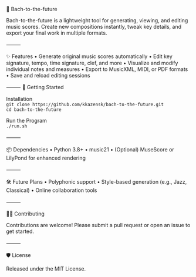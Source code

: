 🎼 Bach-to-the-future

Bach-to-the-future is a lightweight tool for generating, viewing, and editing music scores. Create new compositions instantly, tweak key details, and export your final work in multiple formats.

⸻

✨ Features
	•	Generate original music scores automatically
	•	Edit key signature, tempo, time signature, clef, and more
	•	Visualize and modify individual notes and measures
	•	Export to MusicXML, MIDI, or PDF formats
	•	Save and reload editing sessions

⸻
🚀 Getting Started

Installation </br>
`git clone https://github.com/kkazensk/bach-to-the-future.git`
</br>
`cd bach-to-the-future`

Run the Program </br>
`./run.sh`


⸻

📦 Dependencies
	•	Python 3.8+
	•	music21
	•	(Optional) MuseScore or LilyPond for enhanced rendering

⸻

🛠️ Future Plans
	•	Polyphonic support
	•	Style-based generation (e.g., Jazz, Classical)
	•	Online collaboration tools

⸻

🧑‍💻 Contributing

Contributions are welcome! Please submit a pull request or open an issue to get started.

⸻

🛡️ License

Released under the MIT License.
